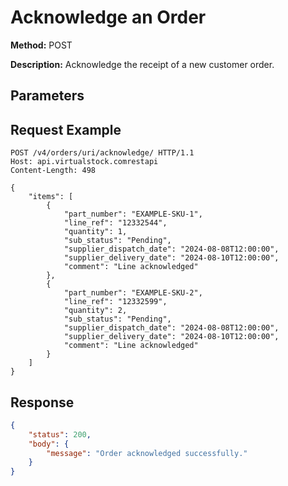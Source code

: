 # Acknowledge an Order
**Method:** POST

**Description:** Acknowledge the receipt of a new customer order.

## Parameters
<!-- Add parameters here -->

## Request Example
```http
POST /v4/orders/uri/acknowledge/ HTTP/1.1
Host: api.virtualstock.comrestapi
Content-Length: 498

{
    "items": [
        {
            "part_number": "EXAMPLE-SKU-1",
            "line_ref": "12332544",
            "quantity": 1,
            "sub_status": "Pending",
            "supplier_dispatch_date": "2024-08-08T12:00:00",
            "supplier_delivery_date": "2024-08-10T12:00:00",
            "comment": "Line acknowledged"
        },
        {
            "part_number": "EXAMPLE-SKU-2",
            "line_ref": "12332599",
            "quantity": 2,
            "sub_status": "Pending",
            "supplier_dispatch_date": "2024-08-08T12:00:00",
            "supplier_delivery_date": "2024-08-10T12:00:00",
            "comment": "Line acknowledged"
        }
    ]
}

```

## Response
```json
{
    "status": 200,
    "body": {
        "message": "Order acknowledged successfully."
    }
}
```
